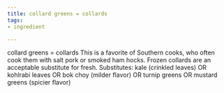 ```yaml
---
title: collard greens = collards
tags:
- ingredient

---
```

collard greens = collards This is a favorite of Southern cooks, who often cook them with salt pork or smoked ham hocks. Frozen collards are an acceptable substitute for fresh. Substitutes: kale (crinkled leaves) OR kohlrabi leaves OR bok choy (milder flavor) OR turnip greens OR mustard greens (spicier flavor)
